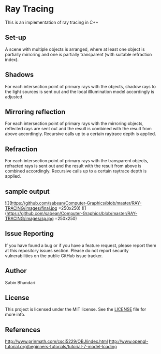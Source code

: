 # Ray Tracing

This is an implementation of ray tracing in C++

## Set-up
A scene with multiple objects is arranged, where at least one object is partially mirroring and one is partially transparent (with suitable refraction index).

## Shadows
For each intersection point of primary rays with the objects, shadow rays to the light sources is sent out and the local illlumination model accordingly is adjusted.

## Mirroring reflection
For each intersection point of primary rays with the mirroring objects, reflected rays are sent out and the result is combined with the result from above accordingly. Recursive calls up to a certain raytrace depth is applied.

## Refraction
For each intersection point of primary rays with the transparent objects, refracted rays is sent out and the result with the result from above is combined accordingly. Recursive calls up to a certain raytrace depth is applied.

## sample output

![](https://github.com/sabean/Computer-Graphics/blob/master/RAY-TRACING/images/final.jpg =250x250)
![](https://github.com/sabean/Computer-Graphics/blob/master/RAY-TRACING/images/sp.jpg =250x250)

## Issue Reporting

If you have found a bug or if you have a feature request, please report them at this repository issues section. Please do not report security vulnerabilities on the public GitHub issue tracker. 

## Author

Sabin Bhandari

## License

This project is licensed under the MIT license. See the [LICENSE](LICENSE) file for more info.

## References
<http://www.prinmath.com/csci5229/OBJ/index.html>
<http://www.opengl-tutorial.org/beginners-tutorials/tutorial-7-model-loading>
